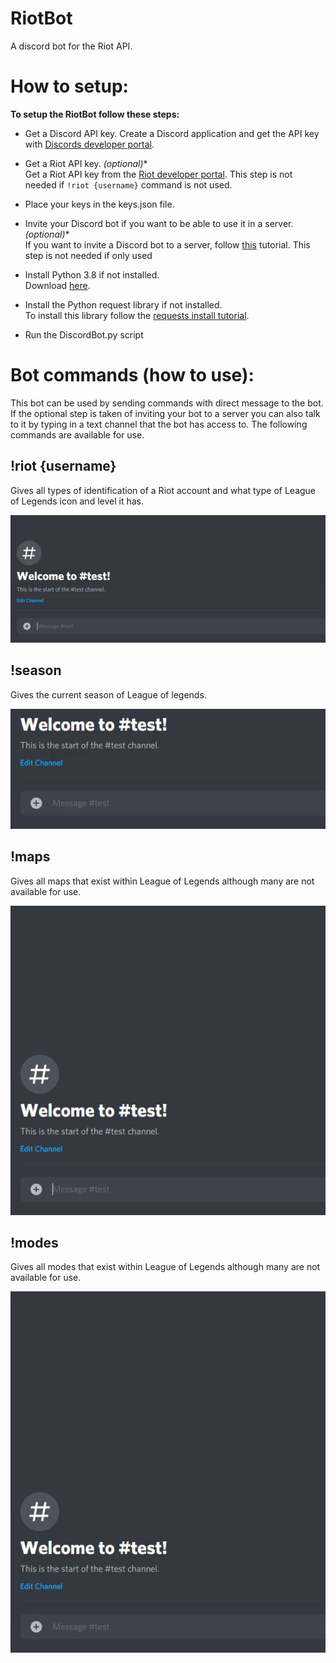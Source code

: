 # RiotBot
 A discord bot for the Riot API.
 
 
# How to setup:
**To setup the RiotBot follow these steps:**

- Get a Discord API key.
    Create a Discord application and get the API key with [Discords developer portal](https://discord.com/developers/applications). 

- Get a Riot API key. *(optional)**  
    Get a Riot API key from the [Riot developer portal](https://developer.riotgames.com/).
    This step is not needed if ```!riot {username}``` command is not used.

- Place your keys in the keys.json file.

- Invite your Discord bot if you want to be able to use it in a server. *(optional)**  
    If you want to invite a Discord bot to a server, follow [this](https://discordpy.readthedocs.io/en/latest/discord.html#inviting-your-bot) tutorial.
    This step is not needed if only used 

- Install Python 3.8 if not installed.  
    Download [here](https://www.python.org/downloads/).

- Install the Python request library if not installed.  
    To install this library follow the [requests install tutorial](https://requests.readthedocs.io/en/latest/user/install/#install).

- Run the DiscordBot.py script


# Bot commands (how to use):
This bot can be used by sending commands with direct message to the bot.
If the optional step is taken of inviting your bot to a server you can also talk to it by typing in a text channel that the bot has access to.
The following commands are available for use.

## !riot {username}
Gives all types of identification of a Riot account and what type of League of Legends icon and level it has.

![gif](readme_assets/riot.gif)

## !season
Gives the current season of League of legends.

![gif](readme_assets/season.gif)

## !maps
Gives all maps that exist within League of Legends although many are not available for use.

![gif](readme_assets/maps.gif)

## !modes
Gives all modes that exist within League of Legends although many are not available for use.

![gif](readme_assets/modes.gif)
    
